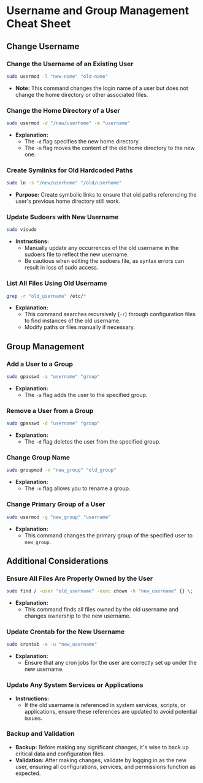 # Username and Group Management Cheat Sheet

## Change Username

### Change the Username of an Existing User
```bash
sudo usermod -l "new-name" "old-name"
```
- **Note:** This command changes the login name of a user but does not change the home directory or other associated files.

### Change the Home Directory of a User
```bash
sudo usermod -d "/new/userhome" -m "username"
```
- **Explanation:**
  - The `-d` flag specifies the new home directory.
  - The `-m` flag moves the content of the old home directory to the new one.

### Create Symlinks for Old Hardcoded Paths
```bash
sudo ln -s "/new/userhome" "/old/userhome"
```
- **Purpose:** Create symbolic links to ensure that old paths referencing the user's previous home directory still work.

### Update Sudoers with New Username
```bash
sudo visudo
```
- **Instructions:**
  - Manually update any occurrences of the old username in the sudoers file to reflect the new username.
  - Be cautious when editing the sudoers file, as syntax errors can result in loss of sudo access.

### List All Files Using Old Username
```bash
grep -r "old_username" /etc/*
```
- **Explanation:** 
  - This command searches recursively (`-r`) through configuration files to find instances of the old username.
  - Modify paths or files manually if necessary.

## Group Management

### Add a User to a Group
```bash
sudo gpasswd -a "username" "group"
```
- **Explanation:**
  - The `-a` flag adds the user to the specified group.

### Remove a User from a Group
```bash
sudo gpasswd -d "username" "group"
```
- **Explanation:**
  - The `-d` flag deletes the user from the specified group.

### Change Group Name
```bash
sudo groupmod -n "new_group" "old_group"
```
- **Explanation:**
  - The `-n` flag allows you to rename a group.
  
### Change Primary Group of a User
```bash
sudo usermod -g "new_group" "username"
```
- **Explanation:**
  - This command changes the primary group of the specified user to `new_group`.

## Additional Considerations

### Ensure All Files Are Properly Owned by the User
```bash
sudo find / -user "old_username" -exec chown -h "new_username" {} \;
```
- **Explanation:**
  - This command finds all files owned by the old username and changes ownership to the new username.

### Update Crontab for the New Username
```bash
sudo crontab -e -u "new_username"
```
- **Explanation:**
  - Ensure that any cron jobs for the user are correctly set up under the new username.

### Update Any System Services or Applications
- **Instructions:**
  - If the old username is referenced in system services, scripts, or applications, ensure these references are updated to avoid potential issues.

### Backup and Validation
- **Backup:** Before making any significant changes, it's wise to back up critical data and configuration files.
- **Validation:** After making changes, validate by logging in as the new user, ensuring all configurations, services, and permissions function as expected.
```
